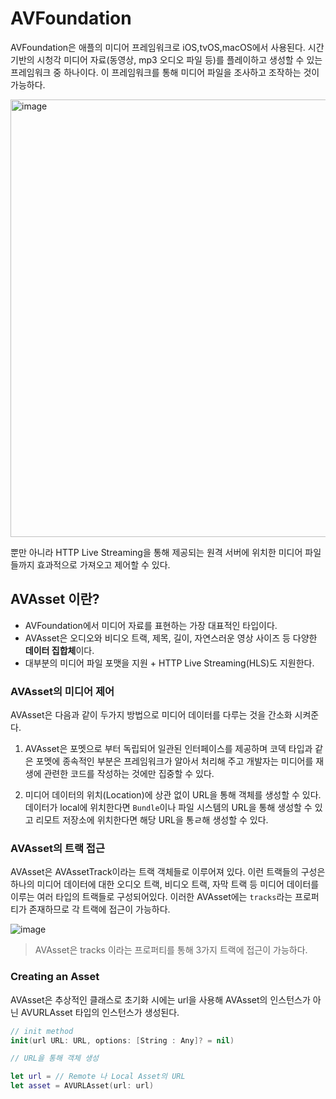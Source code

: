 # AVFoundation  


AVFoundation은 애플의 미디어 프레임워크로 iOS,tvOS,macOS에서 사용된다. 시간 기반의 시청각 미디어 자료(동영상, mp3 오디오 파일 등)를 플레이하고 생성할 수 있는 프레임워크 중 하나이다. 이 프레임워크를 통해 미디어 파일을 조사하고 조작하는 것이 가능하다.  


<img width="700" alt="image" src="https://user-images.githubusercontent.com/33486820/65219721-19215100-daf4-11e9-866a-9ffa892b0b90.png">  

뿐만 아니라 HTTP Live Streaming을 통해 제공되는 원격 서버에 위치한 미디어 파일들까지 효과적으로 가져오고 제어할 수 있다.  

## AVAsset 이란?

- AVFoundation에서 미디어 자료를 표현하는 가장 대표적인 타입이다. 
- AVAsset은 오디오와 비디오 트랙, 제목, 길이, 자연스러운 영상 사이즈 등 다양한 **데이터 집합체**이다.
- 대부분의 미디어 파일 포맷을 지원 + HTTP Live Streaming(HLS)도 지원한다.

### AVAsset의 미디어 제어  

AVAsset은 다음과 같이 두가지 방법으로 미디어 데이터를 다루는 것을 간소화 시켜준다.  

1. AVAsset은 포멧으로 부터 독립되어 일관된 인터페이스를 제공하며 코덱 타입과 같은 포멧에 종속적인 부분은 프레임워크가 알아서 처리해 주고 개발자는 미디어를 재생에 관련한 코드를 작성하는 것에만 집중할 수 있다.  

2. 미디어 데이터의 위치(Location)에 상관 없이 URL을 통해 객체를 생성할 수 있다. 데이터가 local에 위치한다면 `Bundle`이나 파일 시스템의 URL을 통해 생성할 수 있고 리모트 저장소에 위치한다면 해당 URL을 통ㄹ해 생성할 수 있다.  


### AVAsset의 트랙 접근 

AVAsset은 AVAssetTrack이라는 트랙 객체들로 이루어져 있다. 이런 트랙들의 구성은 하나의 미디어 데이터에 대한 오디오 트랙, 비디오 트랙, 자막 트랙 등 미디어 데이터를 이루는 여러 타입의 트랙들로 구성되어있다. 이러한 AVAsset에는 `tracks`라는 프로퍼티가 존재하므로 각 트랙에 접근이 가능하다.  

![image](https://user-images.githubusercontent.com/33486820/65220008-c72cfb00-daf4-11e9-9251-3f443d714318.png)  

> AVAsset은 tracks 이라는 프로퍼티를 통해 3가지 트랙에 접근이 가능하다.  


### Creating an Asset  

AVAsset은 추상적인 클래스로 초기화 시에는 url을 사용해 AVAsset의 인스턴스가 아닌 AVURLAsset 타입의 인스턴스가 생성된다.


```swift
// init method
init(url URL: URL, options: [String : Any]? = nil)

// URL을 통해 객체 생성

let url = // Remote 나 Local Asset의 URL 
let asset = AVURLAsset(url: url)  
```  












